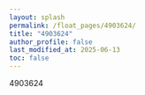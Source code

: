 ```yaml
---
layout: splash
permalink: /float_pages/4903624/
title: "4903624"
author_profile: false
last_modified_at: 2025-06-13
toc: false
---
```

 
4903624

